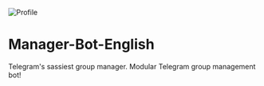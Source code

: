 ![Profile](https://telegra.ph/file/705bef6907ed7410590a4.jpg)
# Manager-Bot-English
Telegram's sassiest group manager. Modular Telegram group management bot!
